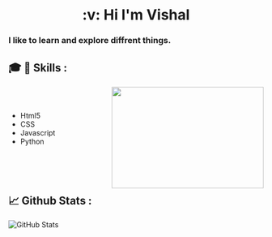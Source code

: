 <h1 align="center">:v: Hi I'm Vishal</h1>
<h3>I like to learn and explore diffrent things. </h3>

## :mortar_board: :dart: Skills : 
<img width="300px" height="200px" align="right" src="https://i.pinimg.com/736x/c2/3c/bc/c23cbccc8a6938cb8cd0d636a09c08ca.jpg">
<br><br>
<ul>
  <li>Html5</li>
  <li>CSS</li>
  <li>Javascript</li>
  <li>Python</li>
</ul
<br><br><br><br>




## :chart_with_upwards_trend: Github Stats :
<img src="https://github-readme-stats.vercel.app/api?username=Kachavi&amp;show_icons=true" alt="GitHub Stats">


